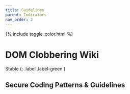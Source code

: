 ```yaml
---
title: Guidelines
parent: Indicators
nav_order: 2
---
```


{% include toggle_color.html %}

# DOM Clobbering Wiki

Stable
{: .label .label-green }


## Secure Coding Patterns & Guidelines


